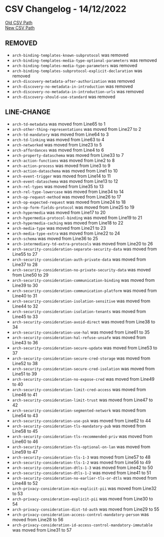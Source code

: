 
# CSV Changelog - 14/12/2022

[Old CSV Path](../../../../data/input_2022/Architecture/Results/ditto.csv)  
[New CSV Path](../../../../../wot-architecture/testing/manual.csv)


## REMOVED

- `arch-binding-templates-known-subprotocol` was removed
- `arch-binding-templates-media-type-optional-parameters` was removed
- `arch-binding-templates-media-type-parameters` was removed
- `arch-binding-templates-subprotocol-explicit-declaration` was removed
- `arch-discovery-metadata-after-authorization` was removed
- `arch-discovery-no-metadata-in-introduction` was removed
- `arch-discovery-no-metadata-in-introduction-urls` was removed
- `arch-discovery-should-use-standard` was removed


## LINE-CHANGE

- `arch-td-metadata` was moved from Line65 to 1
- `arch-other-thing-representations` was moved from Line27 to 2
- `arch-td-mandatory` was moved from Line64 to 3
- `arch-td-linking` was moved from Line63 to 4
- `arch-networked` was moved from Line23 to 5
- `arch-affordances` was moved from Line4 to 6
- `arch-property-dataschema` was moved from Line33 to 7
- `arch-action-functions` was moved from Line2 to 8
- `arch-action-process` was moved from Line3 to 9
- `arch-action-dataschema` was moved from Line1 to 10
- `arch-event-trigger` was moved from Line14 to 11
- `arch-event-dataschema` was moved from Line13 to 12
- `arch-rel-types` was moved from Line35 to 13
- `arch-rel-type-lowercase` was moved from Line34 to 14
- `arch-op-request-method` was moved from Line26 to 17
- `arch-op-expected-request` was moved from Line24 to 18
- `arch-op-form-fields-protocol` was moved from Line25 to 19
- `arch-hypermedia` was moved from Line17 to 20
- `arch-hypermedia-protocol-binding` was moved from Line19 to 21
- `arch-hypermedia-caching` was moved from Line18 to 22
- `arch-media-type` was moved from Line21 to 23
- `arch-media-type-extra` was moved from Line22 to 24
- `arch-schema` was moved from Line36 to 25
- `arch-intermediary-td-extra-protocols` was moved from Line20 to 26
- `arch-security-consideration-separate-security-data` was moved from Line55 to 27
- `arch-security-consideration-auth-private-data` was moved from Line37 to 28
- `arch-security-consideration-no-private-security-data` was moved from Line50 to 29
- `arch-security-consideration-communication-binding` was moved from Line39 to 30
- `arch-security-consideration-communication-platform` was moved from Line40 to 31
- `arch-security-consideration-isolation-sensitive` was moved from Line44 to 32
- `arch-security-consideration-isolation-tenants` was moved from Line45 to 33
- `arch-security-consideration-avoid-direct` was moved from Line38 to 34
- `arch-security-consideration-use-hal` was moved from Line61 to 35
- `arch-security-consideration-hal-refuse-unsafe` was moved from Line43 to 36
- `arch-security-consideration-secure-update` was moved from Line53 to 37
- `arch-security-consideration-secure-cred-storage` was moved from Line52 to 38
- `arch-security-consideration-secure-cred-isolation` was moved from Line51 to 39
- `arch-security-consideration-no-expose-cred` was moved from Line49 to 40
- `arch-security-consideration-limit-cred-access` was moved from Line46 to 41
- `arch-security-consideration-limit-trust` was moved from Line47 to 42
- `arch-security-consideration-segmented-network` was moved from Line54 to 43
- `arch-security-consideration-use-psk` was moved from Line62 to 44
- `arch-security-consideration-tls-mandatory-pub` was moved from Line58 to 45
- `arch-security-consideration-tls-recommended-priv` was moved from Line60 to 46
- `arch-security-consideration-tls-optional-on-lan` was moved from Line59 to 47
- `arch-security-consideration-tls-1-3` was moved from Line57 to 48
- `arch-security-consideration-tls-1-2` was moved from Line56 to 49
- `arch-security-consideration-dtls-1-3` was moved from Line42 to 50
- `arch-security-consideration-dtls-1-2` was moved from Line41 to 51
- `arch-security-consideration-no-earlier-tls-or-dtls` was moved from Line48 to 52
- `arch-privacy-consideration-min-explicit-pii` was moved from Line32 to 53
- `arch-privacy-consideration-explicit-pii` was moved from Line30 to 54
- `arch-privacy-consideration-dist-td-auth` was moved from Line29 to 55
- `arch-privacy-consideration-access-control-mandatory-person` was moved from Line28 to 56
- `arch-privacy-consideration-id-access-control-mandatory-immutable` was moved from Line31 to 57

